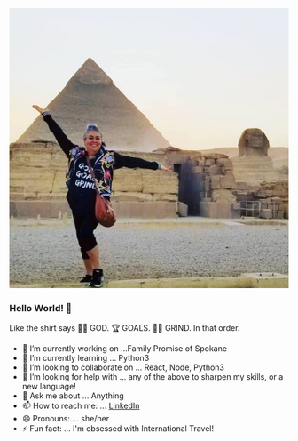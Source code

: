 ![Me in Egypt!](Pyramids.jpg)
### Hello World! 👋 
Like the shirt says 🙏🏼 GOD. 🏆 GOALS. 💪🏽 GRIND. In that order.


- 🔭 I’m currently working on ...Family Promise of Spokane
- 🌱 I’m currently learning ... Python3
- 👯 I’m looking to collaborate on ... React, Node, Python3
- 🤔 I’m looking for help with ... any of the above to sharpen my skills, or a new language!
- 💬 Ask me about ... Anything
- 📫 How to reach me: ... [LinkedIn](https://www.linkedin.com/in/sarahelias209/)
- 😄 Pronouns: ... she/her
- ⚡ Fun fact: ... I'm obsessed with International Travel!

